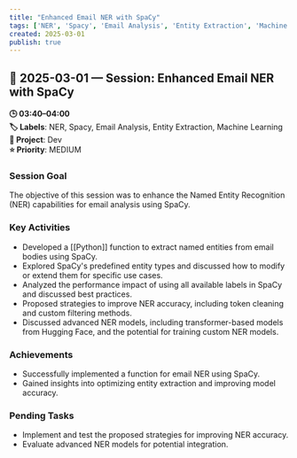 ```yaml
---
title: "Enhanced Email NER with SpaCy"
tags: ['NER', 'Spacy', 'Email Analysis', 'Entity Extraction', 'Machine Learning']
created: 2025-03-01
publish: true
---
```


## 📅 2025-03-01 — Session: Enhanced Email NER with SpaCy

**🕒 03:40–04:00**  
**🏷️ Labels**: NER, Spacy, Email Analysis, Entity Extraction, Machine Learning  
**📂 Project**: Dev  
**⭐ Priority**: MEDIUM  


### Session Goal
The objective of this session was to enhance the Named Entity Recognition (NER) capabilities for email analysis using SpaCy.

### Key Activities
- Developed a [[Python]] function to extract named entities from email bodies using SpaCy.
- Explored SpaCy's predefined entity types and discussed how to modify or extend them for specific use cases.
- Analyzed the performance impact of using all available labels in SpaCy and discussed best practices.
- Proposed strategies to improve NER accuracy, including token cleaning and custom filtering methods.
- Discussed advanced NER models, including transformer-based models from Hugging Face, and the potential for training custom NER models.

### Achievements
- Successfully implemented a function for email NER using SpaCy.
- Gained insights into optimizing entity extraction and improving model accuracy.

### Pending Tasks
- Implement and test the proposed strategies for improving NER accuracy.
- Evaluate advanced NER models for potential integration.

